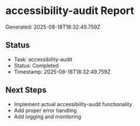 # accessibility-audit Report

Generated: 2025-08-18T18:32:49.759Z

## Status
- Task: accessibility-audit
- Status: Completed
- Timestamp: 2025-08-18T18:32:49.759Z

## Next Steps
- Implement actual accessibility-audit functionality
- Add proper error handling
- Add logging and monitoring
